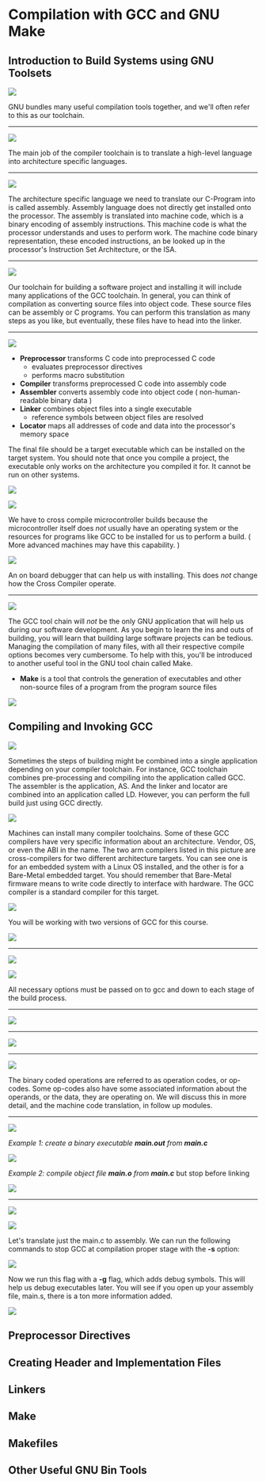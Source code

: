 # Compilation with GCC and GNU Make

## Introduction to Build Systems using GNU Toolsets

![](docs/01_build_environment.png)

GNU bundles many useful compilation tools together, and we'll often refer to this as our toolchain.

---
![](docs/02_software_tools.png)

The main job of the compiler toolchain is to translate a high-level language
into architecture specific languages.

---
![](docs/03_translation_of_programs.png)

The architecture specific language we need to translate our C-Program into is called assembly.
Assembly language does not directly get installed onto the processor. The assembly is translated into machine code,
which is a binary encoding of assembly instructions. This machine code is what the processor understands
and uses to perform work.  The machine code binary representation, these encoded instructions, 
an be looked up in the processor's Instruction Set Architecture, or the ISA.

---
![](docs/04_toolchain.png)

Our toolchain for building a software project and installing it will include many applications of the GCC toolchain.
In general, you can think of compilation as converting source files into object code. These source files can be
assembly or C programs. You can perform this translation as many steps as you like, but eventually,
these files have to head into the linker.

---
![](docs/05_build_process.png)

* **Preprocessor** transforms C code into preprocessed C code
  * evaluates preprocessor directives
  * performs macro substitution
* **Compiler** transforms preprocessed C code into assembly code
* **Assembler** converts assembly code into object code ( non-human-readable binary data )
* **Linker** combines object files into a single executable
  * reference symbols between object files are resolved
* **Locator** maps all addresses of code and data into the processor's memory space

The final file should be a target executable which can be installed on the target system.  You should note
that once you compile a project, the executable only works on the architecture you compiled it for.
It cannot be run on other systems.

![](docs/06_native_compilation.png)

![](docs/07_cross_compilation.png)

We have to cross compile microcontroller builds because the microcontroller itself
does *not* usually have an operating system or the resources for programs like GCC
to be installed for us to perform a build. ( More advanced machines may have this capability. )

![](docs/08_cross_compile_onboard_debugger.png)

An on board debugger that can help us with installing. This does *not* change how the Cross Compiler operate.

---
![](docs/09_gcc_make.png)

The GCC tool chain will *not* be the only GNU application that will help us during our software development.
As you begin to learn the ins and outs of building, you will learn that building large software projects can be tedious.
Managing the compilation of many files, with all their respective compile options becomes very cumbersome.
To help with this, you'll be introduced to another useful tool in the GNU tool chain called Make.
* **Make** is a tool that controls the generation of executables and other non-source files of a program
from the program source files

![](docs/10_learning_outcomes.png)

## Compiling and Invoking GCC

![](docs/11_direct_build_process.png)

Sometimes the steps of building might be combined into a single application depending on your compiler toolchain.
For instance, GCC toolchain combines pre-processing and compiling into the application called GCC.
The assembler is the application, AS. And the linker and locator are combined into an application
called LD. However, you can perform the full build just using GCC directly.

![](docs/12_gcc_tool_check.png)

Machines can install many compiler toolchains. Some of these GCC compilers have very specific information
about an architecture. Vendor, OS, or even the ABI in the name. The two arm compilers listed in this picture
are cross-compilers for two different architecture targets. You can see one is for an embedded system
with a Linux OS installed, and the other is for a Bare-Metal embedded target. You should remember
that Bare-Metal firmware means to write code directly to interface with hardware. The GCC compiler
is a standard compiler for this target.

![](docs/13_compilers.png)

You will be working with two versions of GCC for this course.

![](docs/14_gcc_tool_check.png)

---
![](docs/15_build_files.png)

![](docs/16_build_files.png)

All necessary options must be passed on to gcc and down to each stage of the build process.

---
![](docs/17_compilation_proper.png)

---
![](docs/18_assembly_to_machine_code.png)

---
![](docs/19_assembly_to_machine_code.png)

The binary coded operations are referred to as operation codes, or op-codes. Some op-codes also have
some associated information about the operands, or the data, they are operating on. We will discuss
this in more detail, and the machine code translation, in follow up modules.

---
![](docs/20_general_compiler_flags.png)

*Example 1: create a binary executable **main.out** from **main.c***

![](docs/21_gcc_example.png)

*Example 2: compile object file **main.o** from **main.c*** but stop before linking

![](docs/22_gcc_example_compile_no_linker.png)

---
![](docs/23_gcc_arm.png)

![](docs/24_gcc_arch_specific_flags.png)

Let's translate just the main.c to assembly. We can run the following commands to stop GCC
at compilation proper stage with the **-s** option:

![](docs/25_create_assembly_code.png)

Now we run this flag with a **-g** flag, which adds debug symbols. This will help us debug executables later.
You will see if you open up your assembly file, main.s, there is a ton more information added.

![](docs/26_create_assembly_code_with_symbols.png)


## Preprocessor Directives

## Creating Header and Implementation Files

## Linkers

## Make

## Makefiles

## Other Useful GNU Bin Tools

